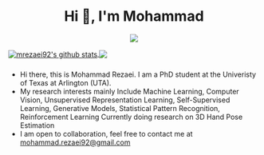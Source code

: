 <h1 align="center">Hi 👋, I'm Mohammad</h1>

<p align="center"> 
  <img src="https://profile-counter.glitch.me/mrezaei92/count.svg" />
</p>

<a href="https://github.com/mrezaei92">
  <img align="center" src="https://github-readme-stats-teal.vercel.app/api?username=mrezaei92&show_icons=truet&include_all_commits=True&hide=contribs" alt="mrezaei92's github stats" />
</a>

<a href="https://github.com/mrezaei92">
  <!-- Change the `github-readme-stats.anuraghazra1.vercel.app` to `github-readme-stats.vercel.app`  -->
  <img align="center" src="https://github-readme-stats-teal.vercel.app/api/top-langs/?username=mrezaei92&layout=compact" />
</a>

###
- Hi there, this is Mohammad Rezaei. I am a PhD student at the Univeristy of Texas at Arlington (UTA).
- My research interests mainly Include Machine Learning, Computer Vision, Unsupervised Representation Learning, Self-Supervised Learning, Generative Models, Statistical Pattern Recognition, Reinforcement Learning
Currently doing research on 3D Hand Pose Estimation
- I am open to collaboration, feel free to contact me at mohammad.rezaei92@gmail.com

 
